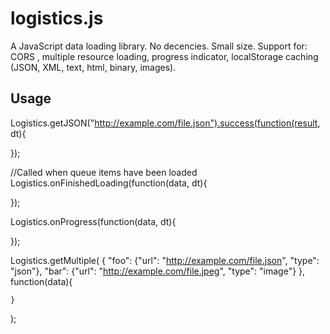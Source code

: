 logistics.js
============

A JavaScript data loading library. No decencies. Small size. Support for: CORS , multiple resource loading, progress indicator, localStorage caching (JSON, XML, text, html, binary, images).

Usage
-----

Logistics.getJSON("http://example.com/file.json").success(function(result, dt){

});

//Called when queue items have been loaded
Logistics.onFinishedLoading(function(data, dt){

});

Logistics.onProgress(function(data, dt){

});

Logistics.getMultiple(
	{
		"foo": {"url": "http://example.com/file.json", "type": "json"},
		"bar": {"url": "http://example.com/file.jpeg", "type": "image"}
	},
	function(data){

	}
);